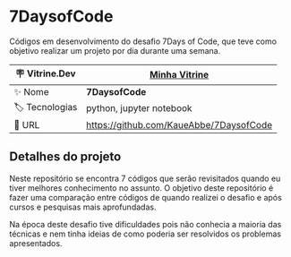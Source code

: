 # 7DaysofCode

Códigos em desenvolvimento do desafio 7Days of Code, que teve como objetivo realizar um projeto por dia durante uma semana. 

| :placard: Vitrine.Dev |   [Minha Vitrine](https://cursos.alura.com.br/vitrinedev/kaueabbehausen)    |
| -------------  | --- |
| :sparkles: Nome        | **7DaysofCode**
| :label: Tecnologias | python, jupyter notebook
| :rocket: URL         | https://github.com/KaueAbbe/7DaysofCode


## Detalhes do projeto

Neste repositório se encontra 7 códigos que serão revisitados quando eu tiver melhores conhecimento no assunto. O objetivo deste repositório é fazer uma comparação entre
códigos de quando realizei o desafio e após cursos e pesquisas mais aprofundadas. 

Na época deste desafio tive dificuldades pois não conhecia a maioria das técnicas e nem tinha ideias de como poderia ser resolvidos os problemas apresentados.
